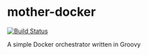 # mother-docker 

[![Build Status](https://travis-ci.org/fbertola/mother-docker.svg)](https://travis-ci.org/fbertola/mother-docker)

A simple Docker orchestrator written in Groovy
